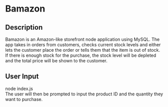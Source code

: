 # Bamazon

## Description
Bamazon is an Amazon-like storefront node application using MySQL. The app takes in orders from customers, checks current stock levels and either lets the customer place the order or tells them that the item is out of stock. If there is enough stock for the purchase, the stock level will be depleted and the total price will be shown to the customer.

## User Input
node index.js <br/>
The user will then be prompted to input the product ID and the quantity they want to purchase.